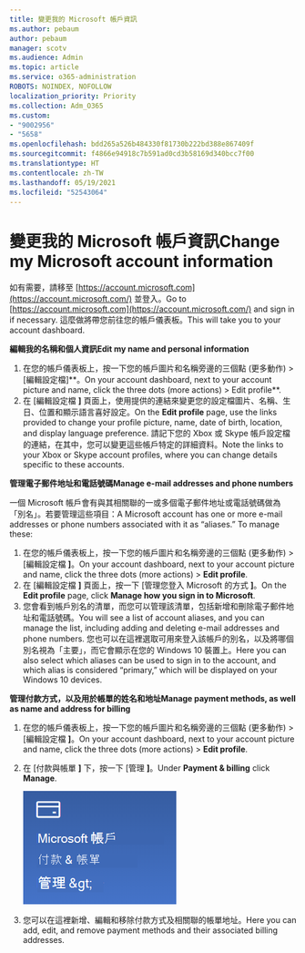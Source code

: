 ```yaml
---
title: 變更我的 Microsoft 帳戶資訊
ms.author: pebaum
author: pebaum
manager: scotv
ms.audience: Admin
ms.topic: article
ms.service: o365-administration
ROBOTS: NOINDEX, NOFOLLOW
localization_priority: Priority
ms.collection: Adm_O365
ms.custom:
- "9002956"
- "5658"
ms.openlocfilehash: bdd265a526b484330f81730b222bd388e867409f
ms.sourcegitcommit: f4866e94918c7b591ad0cd3b58169d340bcc7f00
ms.translationtype: HT
ms.contentlocale: zh-TW
ms.lasthandoff: 05/19/2021
ms.locfileid: "52543064"
---
```

# <a name="change-my-microsoft-account-information"></a><span data-ttu-id="e47c0-102">變更我的 Microsoft 帳戶資訊</span><span class="sxs-lookup"><span data-stu-id="e47c0-102">Change my Microsoft account information</span></span>

<span data-ttu-id="e47c0-103">如有需要，請移至 [https://account.microsoft.com](https://account.microsoft.com/) 並登入。</span><span class="sxs-lookup"><span data-stu-id="e47c0-103">Go to [https://account.microsoft.com](https://account.microsoft.com/) and sign in if necessary.</span></span> <span data-ttu-id="e47c0-104">這麼做將帶您前往您的帳戶儀表板。</span><span class="sxs-lookup"><span data-stu-id="e47c0-104">This will take you to your account dashboard.</span></span>  

<span data-ttu-id="e47c0-105">**編輯我的名稱和個人資訊**</span><span class="sxs-lookup"><span data-stu-id="e47c0-105">**Edit my name and personal information**</span></span>

1. <span data-ttu-id="e47c0-106">在您的帳戶儀表板上，按一下您的帳戶圖片和名稱旁邊的三個點 (更多動作) > [編輯設定檔]\*\*。</span><span class="sxs-lookup"><span data-stu-id="e47c0-106">On your account dashboard, next to your account picture and name, click the three dots (more actions) > Edit profile\*\*.</span></span>
2. <span data-ttu-id="e47c0-107">在 [編輯設定檔 **]** 頁面上，使用提供的連結來變更您的設定檔圖片、名稱、生日、位置和顯示語言喜好設定。</span><span class="sxs-lookup"><span data-stu-id="e47c0-107">On the **Edit profile** page, use the links provided to change your profile picture, name, date of birth, location, and display language preference.</span></span> <span data-ttu-id="e47c0-108">請記下您的 Xbox 或 Skype 帳戶設定檔的連結，在其中，您可以變更這些帳戶特定的詳細資料。</span><span class="sxs-lookup"><span data-stu-id="e47c0-108">Note the links to your Xbox or Skype account profiles, where you can change details specific to these accounts.</span></span>

<span data-ttu-id="e47c0-109">**管理電子郵件地址和電話號碼**</span><span class="sxs-lookup"><span data-stu-id="e47c0-109">**Manage e-mail addresses and phone numbers**</span></span>

<span data-ttu-id="e47c0-p103">一個 Microsoft 帳戶會有與其相關聯的一或多個電子郵件地址或電話號碼做為「別名」。若要管理這些項目：</span><span class="sxs-lookup"><span data-stu-id="e47c0-p103">A Microsoft account has one or more e-mail addresses or phone numbers associated with it as “aliases.” To manage these:</span></span>

1. <span data-ttu-id="e47c0-112">在您的帳戶儀表板上，按一下您的帳戶圖片和名稱旁邊的三個點 (更多動作) > [編輯設定檔 **]**。</span><span class="sxs-lookup"><span data-stu-id="e47c0-112">On your account dashboard, next to your account picture and name, click the three dots (more actions) > **Edit profile**.</span></span>
2. <span data-ttu-id="e47c0-113">在 [編輯設定檔 **]** 頁面上，按一下 [管理您登入 Microsoft 的方式 **]**。</span><span class="sxs-lookup"><span data-stu-id="e47c0-113">On the **Edit profile** page, click **Manage how you sign in to Microsoft**.</span></span> 
3. <span data-ttu-id="e47c0-114">您會看到帳戶別名的清單，而您可以管理該清單，包括新增和刪除電子郵件地址和電話號碼。</span><span class="sxs-lookup"><span data-stu-id="e47c0-114">You will see a list of account aliases, and you can manage the list, including adding and deleting e-mail addresses and phone numbers.</span></span> <span data-ttu-id="e47c0-115">您也可以在這裡選取可用來登入該帳戶的別名，以及將哪個別名視為「主要」，而它會顯示在您的 Windows 10 裝置上。</span><span class="sxs-lookup"><span data-stu-id="e47c0-115">Here you can also select which aliases can be used to sign in to the account, and which alias is considered “primary,” which will be displayed on your Windows 10 devices.</span></span>

<span data-ttu-id="e47c0-116">**管理付款方式，以及用於帳單的姓名和地址**</span><span class="sxs-lookup"><span data-stu-id="e47c0-116">**Manage payment methods, as well as name and address for billing**</span></span> 

1. <span data-ttu-id="e47c0-117">在您的帳戶儀表板上，按一下您的帳戶圖片和名稱旁邊的三個點 (更多動作) > [編輯設定檔 **]**。</span><span class="sxs-lookup"><span data-stu-id="e47c0-117">On your account dashboard, next to your account picture and name, click the three dots (more actions) > **Edit profile**.</span></span>
2. <span data-ttu-id="e47c0-118">在 [付款與帳單 **]** 下，按一下 [管理 **]**。</span><span class="sxs-lookup"><span data-stu-id="e47c0-118">Under **Payment & billing** click **Manage**.</span></span>

    ![管理付款與帳單](media/manage-account.png)

3. <span data-ttu-id="e47c0-120">您可以在這裡新增、編輯和移除付款方式及相關聯的帳單地址。</span><span class="sxs-lookup"><span data-stu-id="e47c0-120">Here you can add, edit, and remove payment methods and their associated billing addresses.</span></span> 
